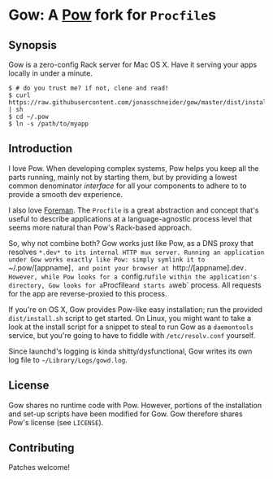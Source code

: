 Gow: A [Pow](http://pow.cx) fork for `Procfile`s
================================================

Synopsis
--------
Gow is a zero-config Rack server for Mac OS X. Have it serving your apps locally in under a minute.

    $ # do you trust me? if not, clone and read!
    $ curl https://raw.githubusercontent.com/jonasschneider/gow/master/dist/install.sh | sh
    $ cd ~/.pow
    $ ln -s /path/to/myapp

Introduction
------------

I love Pow. When developing complex systems, Pow helps you keep all the parts running, mainly not by starting them, but by providing a lowest common denominator *interface* for all your components to adhere to to provide a smooth dev experience.

I also love [Foreman](https://github.com/ddollar/foreman). The `Procfile` is a great abstraction and concept that's useful to describe applications at a language-agnostic process level that seems more natural than Pow's Rack-based approach.

So, why not combine both? Gow works just like Pow, as a DNS proxy that resolves `*.dev* to its internal HTTP mux server. Running an application under Gow works exactly like Pow: simply symlink it to `~/.pow/[appname]`, and point your browser at `http://[appname].dev`. However, while Pow looks for a `config.ru` file within the application's directory, Gow looks for a `Procfile` and starts a `web` process. All requests for the app are reverse-proxied to this process.

If you're on OS X, Gow provides Pow-like easy installation; run the provided `dist/install.sh` script to get started. On Linux, you might want to take a look at the install script for a snippet to steal to run Gow as a `daemontools` service, but you're going to have to fiddle with `/etc/resolv.conf` yourself.

Since launchd's logging is kinda shitty/dysfunctional, Gow writes its own log file to `~/Library/Logs/gowd.log`.

License
-------

Gow shares no runtime code with Pow. However, portions of the installation and set-up scripts have been modified for Gow. Gow therefore shares Pow's license (see `LICENSE`).

Contributing
------------
Patches welcome!
